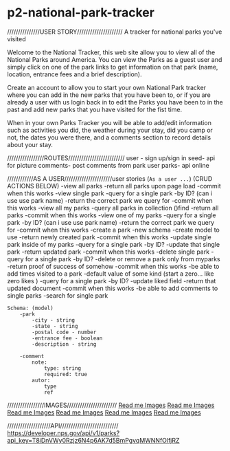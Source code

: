 # p2-national-park-tracker
///////////////USER STORY/////////////////////
A tracker for national parks you've visited

Welcome to the National Tracker, this web site allow you to view all of the National Parks around America. You can view the Parks as a guest user and simply click on one of the park links to get information on that park (name, location, entrance fees and a brief description). 

Create an account to allow you to start your own National Park tracker where you can add in the new parks that you have been to, or if you are already a user with us login back in to edit the Parks you have been to in the past and add new parks that you have visited for the fist time. 

When in your own Parks Tracker you will be able to add/edit information such as activities you did, the weather during your stay, did you camp or not, the dates you were there, and a comments section to record details about your stay.



/////////////////ROUTES//////////////////////////
user - sign up/sign in
seed- api for picture
comments- post comments from park user
parks- api online



////////////AS A USER//////////////////////user stories (`As a user ...`)
(CRUD ACTIONS BELOW)
-view all parks
    -return all parks upon page load
    -commit when this works
-view single park 
    -query for a single park -by ID? (can i use use park name)
    -return the correct park we query for
    -commit when this works
-view all my parks
    -query all parks in collection ()find
    -return all parks
    -commit when this works
-view one of my parks
    -query for a single park -by ID? (can i use use park name)
    -return the correct park we query for
    -commit when this works
-create a park
    -new schema
    -create model to use 
    -return newly created park
    -commit when this works
-update single park inside of my parks
    -query for a single park -by ID?
    -update that single park 
    -return updated park
    -commit when this works
-delete single park
    -query for a single park -by ID?
    -delete or remove a park only from myparks 
    -return proof of success of somehow 
    -commit when this works
-be able to add times visited to a park 
    -default value of some kind (start a zero... like zero likes )
    -query for a single park -by ID?
    -update liked field 
    -return that updated document 
    -commit when this works
-be able to add comments to single parks
    -search for single park 

    Schema: (model)
        -park
            -city - string
            -state - string
            -postal code - number
            -entrance fee - boolean
            -description - string

        -comment
            note:
                type: string
                required: true
            autor:
                type
                ref

/////////////////IMAGES///////////////////////
[Read me Images](thumbnails.jpeg)
[Read me Images](index.jpeg)
[Read me Images](guest-show.jpeg)
[Read me Images](user-index.jpeg)
[Read me Images](user-show.jpeg)
[Read me Images](erd.jpeg)




////////////////////API///////////////////////////
https://developer.nps.gov/api/v1/parks?api_key=T8iDnVWy0Rzjz6N4p6AK7d5BmPgvqMWNNfOlfjRZ